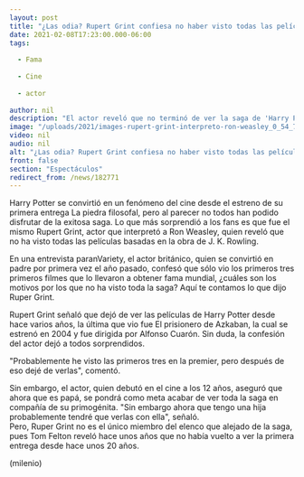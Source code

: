```yaml
---
layout: post
title: "¿Las odia? Rupert Grint confiesa no haber visto todas las películas de 'Harry Potter'"
date: 2021-02-08T17:23:00.000-06:00
tags:
  
  - Fama
  
  - Cine
  
  - actor
  
author: nil
description: "El actor reveló que no terminó de ver la saga de 'Harry Potter', ¿cuáles son los motivos? Aquí te contamos lo que dijo. "
image: "/uploads/2021/images-rupert-grint-interpreto-ron-weasley_0_54_749_466.jpg"
video: nil
audio: nil
alt: "¿Las odia? Rupert Grint confiesa no haber visto todas las películas de 'Harry Potter'"
front: false
section: "Espectáculos"
redirect_from: /news/182771
---
```


Harry Potter se convirtió en un fenómeno del cine desde el estreno de su primera entrega La piedra filosofal, pero al parecer no todos han podido disfrutar de la exitosa saga. Lo que más sorprendió a los fans es que fue el mismo Rupert Grint, actor que interpretó a Ron Weasley, quien reveló que no ha visto todas las películas basadas en la obra de J. K. Rowling.  

En una entrevista paranVariety, el actor británico, quien se convirtió en padre por primera vez el año pasado, confesó que sólo vio los primeros tres primeros filmes que lo llevaron a obtener fama mundial, ¿cuáles son los motivos por los que no ha visto toda la saga? Aquí te contamos lo que dijo Ruper Grint.  

Rupert Grint señaló que dejó de ver las películas de Harry Potter desde hace varios años, la última que vio fue El prisionero de Azkaban, la cual se estrenó en 2004 y fue dirigida por Alfonso Cuarón. Sin duda, la confesión del actor dejó a todos sorprendidos. 

"Probablemente he visto las primeros tres en la premier, pero después de eso dejé de verlas", comentó. 

Sin embargo, el actor, quien debutó en el cine a los 12 años, aseguró que ahora que es papá, se pondrá como meta acabar de ver toda la saga en compañía de su primogénita. 
"Sin embargo ahora que tengo una hija probablemente tendré que verlas con ella", señaló.  
Pero, Ruper Grint no es el único miembro del elenco que alejado de la saga, pues Tom Felton reveló hace unos años que no había vuelto a ver la primera entrega desde hace unos 20 años.  

(milenio)